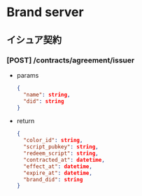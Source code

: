 # Brand server

## イシュア契約

### [POST] /contracts/agreement/issuer

- params
  ```json
  {
    "name": string,
    "did": string
  }
  ```
- return
  ```json
  {
    "color_id": string,
    "script_pubkey": string,
    "redeem_script": string,
    "contracted_at": datetime, 
    "effect_at": datetime, 
    "expire_at": datetime,
    "brand_did": string
  }
  ```
